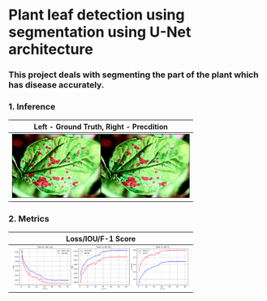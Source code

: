 # Plant leaf detection using segmentation using U-Net architecture
### This project deals with segmenting the part of the plant which has disease accurately.


### 1. Inference

Left - Ground Truth, Right - Precdition             |  
:-------------------------:|
<img src="inference/00000_3.jpg" width="350" alt="Alt text" title="">  |  

### 2. Metrics
Loss/IOU/F-1 Score            | 
:-------------------------:|
<img src="metrics.png" width="350" alt="Alt text" title=""> |
